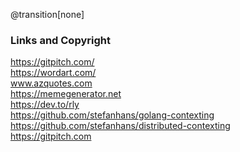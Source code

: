 @transition[none]

### Links and Copyright
https://gitpitch.com/
<br>
https://wordart.com/
<br>
www.azquotes.com
<br>
https://memegenerator.net
<br>
https://dev.to/rly
<br>
https://github.com/stefanhans/golang-contexting
<br>
https://github.com/stefanhans/distributed-contexting
<br>
https://gitpitch.com
<br>


